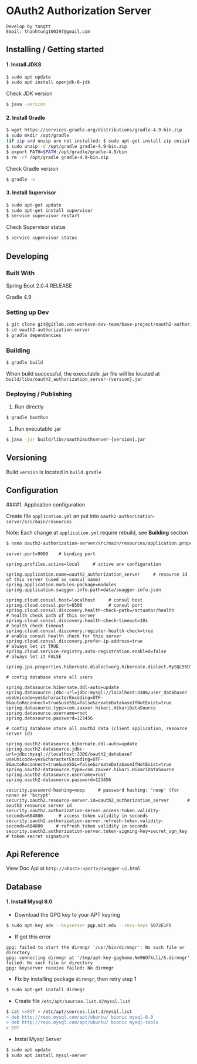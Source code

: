 # OAuth2 Authorization Server
`Develop by tungtt`  
`Email: thanhtung100397@gmail.com`  

## Installing / Getting started

#### 1. Install JDK8

```bash
$ sudo apt update
$ sudo apt install openjdk-8-jdk
```

Check JDK version

```bash
$ java -version
```

#### 2. Install Gradle

```bash
$ wget https://services.gradle.org/distributions/gradle-4.9-bin.zip
$ sudo mkdir /opt/gradle
(if zip and unzip are not installed: $ sudo apt-get install zip unzip)
$ sudo unzip -d /opt/gradle gradle-4.9-bin.zip
$ export PATH=$PATH:/opt/gradle/gradle-4.9/bin
$ rm -rf /opt/gradle gradle-4.9-bin.zip
```

Check Gradle version

```bash
$ gradle -v
```

#### 3. Install Supervisor

```bash
$ sudo apt-get update
$ sudo apt-get install supervisor
$ service supervisor restart
```

Check Supervisor status

```bash
$ service supervisor status
```

## Developing

### Built With

Spring Boot 2.0.4.RELEASE

Gradle 4.9

### Setting up Dev

```bash
$ git clone git@gitlab.com:worksvn-dev-team/base-project/oauth2-authorization-server.git
$ cd oauth2-authorization-server
$ gradle dependencies
```

### Building

```bash
$ gradle build
```

When build successful, the executable .jar file will be located at `build/libs/oauth2_authorization_server-{version}.jar`

### Deploying / Publishing

1) Run directly

```bash
$ gradle bootRun
```

1) Run executable .jar

```bash
$ java -jar build/libs/oauth2authserver-{version}.jar
```


## Versioning

Build `version` is located in `build.gradle`

## Configuration

####1. Application configuration

Create file `application.yml` an put into `oauth2-authorization-server/src/main/resources`

Note: Each change at `application.yml` require rebuild, see **Building** section

```bash
$ nano oauth2-authorization-server/src/main/resources/application.properties
```

````
server.port=9000    # binding port

spring.profiles.active=local     # active env configuration

spring.application.name=oauth2_authorization_server     # resource id of this server (used as consul name)
spring.application.modules-package=modules
spring.application.swagger.info.path=data/swagger-info.json

spring.cloud.consul.host=localhost     # consul host
spring.cloud.consul.port=8500          # consul port
spring.cloud.consul.discovery.health-check-path=/actuator/health      # health check path of this server
spring.cloud.consul.discovery.health-check-timeout=10s                # health check timeout
spring.cloud.consul.discovery.register-health-check=true              # enable consul health check for this server
spring.cloud.consul.discovery.prefer-ip-address=true                  # always let it TRUE
spring.cloud.service-registry.auto-registration.enabled=false         # always let it FALSE

spring.jpa.properties.hibernate.dialect=org.hibernate.dialect.MySQL55Dialect

# config database store all users

spring.datasource.hibernate.ddl-auto=update
spring.datasource.jdbc-url=jdbc:mysql://localhost:3306/user_database?useUnicode=yes&characterEncoding=UTF-8&autoReconnect=true&useSSL=false&createDatabaseIfNotExist=true
spring.datasource.type=com.zaxxer.hikari.HikariDataSource
spring.datasource.username=root
spring.datasource.password=123456

# config database store all oauth2 data (client application, resource server id)

spring.oauth2-datasource.hibernate.ddl-auto=update
spring.oauth2-datasource.jdbc-url=jdbc:mysql://localhost:3306/oauth2_database?useUnicode=yes&characterEncoding=UTF-8&autoReconnect=true&useSSL=false&createDatabaseIfNotExist=true
spring.oauth2-datasource.type=com.zaxxer.hikari.HikariDataSource
spring.oauth2-datasource.username=root
spring.oauth2-datasource.password=123456

security.password-hashing=noop     # password hashing: 'noop' (for none) or 'bcrypt'
security.oauth2.resource-server.id=oauth2_authorization_server       # oauth2 resource server id
security.oauth2.authorization-server.access-token.validity-seconds=604800      # access token validity in seconds
security.oauth2.authorization-server.refresh-token.validity-seconds=604800     # refresh token validity in seconds
security.oauth2.authorization-server.token-signing-key=secret_sgn_key          # token secret signature
````

## Api Reference

View Doc Api at `http://<host>:<port>/swagger-ui.html`

## Database

#### 1. Install Mysql 8.0

* Download the GPG key to your APT keyring
```bash
$ sudo apt-key adv --keyserver pgp.mit.edu --recv-keys 5072E1F5
```

* If got this error
````
gpg: failed to start the dirmngr '/usr/bin/dirmngr': No such file or directory
gpg: connecting dirmngr at '/tmp/apt-key-gpghome.Nm96OfkLli/S.dirmngr' failed: No such file or directory
gpg: keyserver receive failed: No dirmngr
````

* Fix by installing package `dirmngr`, then retry step 1
```bash
$ sudo apt-get install dirmngr
```

* Create file `/etc/apt/sources.list.d/mysql.list`
```bash
$ cat <<EOT > /etc/apt/sources.list.d/mysql.list
> deb http://repo.mysql.com/apt/ubuntu/ bionic mysql-8.0
> deb http://repo.mysql.com/apt/ubuntu/ bionic mysql-tools
> EOT
```

* Instal Mysql Server
```bash
$ sudo apt update
$ sudo apt install mysql-server
```
